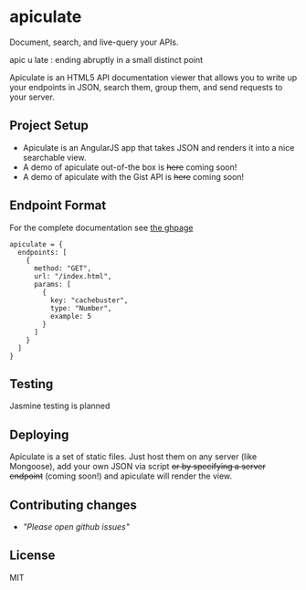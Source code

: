 apiculate
=========

Document, search, and live-query your APIs.

apic u late : 
  ending abruptly in a small distinct point

Apiculate is an HTML5 API documentation viewer that allows you to write up your endpoints in JSON, search them, group them, and send requests to your server.

## Project Setup

- Apiculate is an AngularJS app that takes JSON and renders it into a nice searchable view.
- A demo of apiculate out-of-the box is ~~here~~ coming soon!
- A demo of apiculate with the Gist API is ~~here~~ coming soon!

## Endpoint Format

For the complete documentation see [the ghpage](http://acreeser.github.io/apiculate)

```
apiculate = {
  endpoints: [
    {
      method: "GET",
      url: "/index.html",
      params: [
        {
          key: "cachebuster",
          type: "Number",
          example: 5
        }
      ]
    }
  ]
}
```

## Testing

Jasmine testing is planned

## Deploying

Apiculate is a set of static files. Just host them on any server (like Mongoose), add your own JSON via script ~~or by specifying a server endpoint~~ (coming soon!) and apiculate will render the view.


## Contributing changes

- _"Please open github issues"_

## License
  MIT
